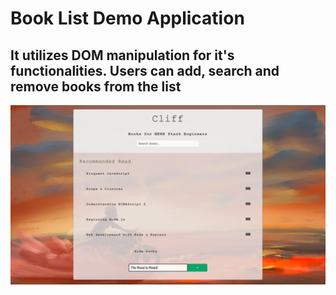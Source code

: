 # Book List Demo Application

## It utilizes DOM manipulation for it's functionalities. Users can add, search and remove books from the list

![Screenshot](/image/screenshot.png)